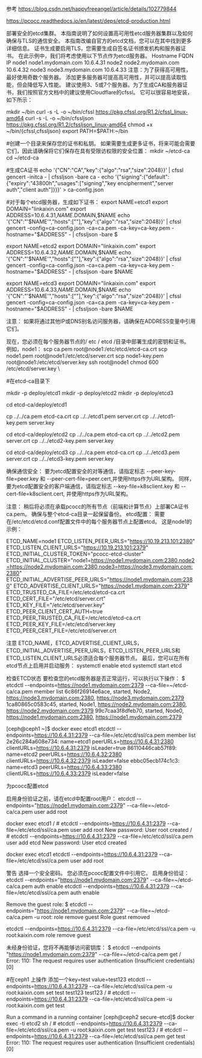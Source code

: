 
参考 https://blog.csdn.net/happyfreeangel/article/details/102779844

https://pcocc.readthedocs.io/en/latest/deps/etcd-production.html

部署安全的etcd集群。
本指南说明了如何设置高可用性etcd服务器集群以及如何确保与TLS的通信安全。 本指南改编自官方的etcd文档，您可以在其中找到更多详细信息。
证书生成要启用TLS，您需要生成自签名证书颁发机构和服务器证书。 在此示例中，我们将考虑使用以下节点作为etcd服务器。
Hostname FQDN IP
node1 node1.mydomain.com 10.6.4.31
node2 node2.mydomain.com 10.6.4.32
node3 node3.mydomain.com 10.6.4.33
注意：为了获得高可用性，最好使用奇数个服务器。 添加更多服务器可提高高可用性，并可以提高读取性能，但会降低写入性能。 建议使用3、5或7个服务器。为了生成CA和服务器证书，我们按照官方文档中的建议使用Cloudflare的cfssl。 它可以很容易地安装，如下所示：

mkdir ~/bin
curl -s -L -o ~/bin/cfssl https://pkg.cfssl.org/R1.2/cfssl_linux-amd64
curl -s -L -o ~/bin/cfssljson https://pkg.cfssl.org/R1.2/cfssljson_linux-amd64
chmod +x ~/bin/{cfssl,cfssljson}
export PATH=$PATH:~/bin

#创建一个目录来保存您的证书和私钥。 如果需要生成更多证书，将来可能会需要它们，因此请确保将它们保存在具有受限访权限的安全位置：
mkdir ~/etcd-ca
cd ~/etcd-ca

#生成CA证书
echo '{"CN":"CA","key":{"algo":"rsa","size":2048}}' | cfssl gencert -initca - | cfssljson -bare ca -
echo '{"signing":{"default":{"expiry":"43800h","usages":["signing","key encipherment","server auth","client auth"]}}}' > ca-config.json


#对于每个etcd服务器，生成如下证书：
export NAME=etcd1
export DOMAIN="linkaixin.com"
export ADDRESS=10.6.4.31,$NAME.$DOMAIN,$NAME
echo '{"CN":"'$NAME'","hosts":[""],"key":{"algo":"rsa","size":2048}}' | cfssl gencert -config=ca-config.json -ca=ca.pem -ca-key=ca-key.pem -hostname="$ADDRESS" - | cfssljson -bare $


export NAME=etcd2
export DOMAIN="linkaixin.com"
export ADDRESS=10.6.4.32,$NAME.$DOMAIN,$NAME
echo '{"CN":"'$NAME'","hosts":[""],"key":{"algo":"rsa","size":2048}}' | cfssl gencert -config=ca-config.json -ca=ca.pem -ca-key=ca-key.pem -hostname="$ADDRESS" - | cfssljson -bare $NAME


export NAME=etcd3
export DOMAIN="linkaixin.com"
export ADDRESS=10.6.4.33,$NAME.$DOMAIN,$NAME
echo '{"CN":"'$NAME'","hosts":[""],"key":{"algo":"rsa","size":2048}}' | cfssl gencert -config=ca-config.json -ca=ca.pem -ca-key=ca-key.pem -hostname="$ADDRESS" - | cfssljson -bare $NAME


注意：
如果将通过其他IP或DNS别名访问服务器，请确保在ADDRESS变量中引用它们。

现在，您必须在每个服务器节点的/ etc / etcd /目录中部署生成的密钥和证书。 例如，node1：
scp ca.pem root@node1:/etc/etcd/etcd-ca.crt
scp node1.pem root@node1:/etc/etcd/server.crt
scp node1-key.pem root@node1:/etc/etcd/server.key
ssh root@node1 chmod 600 /etc/etcd/server.key
\

#在etcd-ca目录下

 mkdir -p deploy/etcd1
 mkdir -p deploy/etcd2
 mkdir -p deploy/etcd3


cd etcd-ca/deploy/etcd1

cp ../../ca.pem etcd-ca.crt
cp ../../etcd1.pem server.crt
cp ../../etcd1-key.pem server.key


cd etcd-ca/deploy/etcd2
cp ../../ca.pem etcd-ca.crt
cp ../../etcd2.pem server.crt
cp ../../etcd2-key.pem server.key


cd etcd-ca/deploy/etcd3
cp ../../ca.pem etcd-ca.crt
cp ../../etcd3.pem server.crt
cp ../../etcd3-key.pem server.key


确保通信安全：
要为etcd配置安全的对等通信，请指定标志 --peer-key-file=peer.key 和 --peer-cert-file=peer.cert,并使用https作为URL架构。
同样，要为etcd配置安全的客户端通信，请指定标志 --key-file=k8sclient.key 和 --cert-file=k8sclient.cert, 并使用https作为URL架构。


注意：
稍后将必须在承载pcocc的所有节点（前端和计算节点）上部署CA证书ca.pem。 确保与整个etcd-ca目录一起保留备份。
etcd配置：
需要在/etc/etcd/etcd.conf配置文件中的每个服务器节点上配置etcd。 这是node1的示例：

ETCD_NAME=node1
ETCD_LISTEN_PEER_URLS="https://10.19.213.101:2380"
ETCD_LISTEN_CLIENT_URLS="https://10.19.213.101:2379"
ETCD_INITIAL_CLUSTER_TOKEN="pcocc-etcd-cluster"
ETCD_INITIAL_CLUSTER="node1=https://node1.mydomain.com:2380,node2=https://node2.mydomain.com:2380,node3=https://node3.mydomain.com:2380"
ETCD_INITIAL_ADVERTISE_PEER_URLS="https://node1.mydomain.com:2380"
ETCD_ADVERTISE_CLIENT_URLS="https://node1.mydomain.com:2379"
ETCD_TRUSTED_CA_FILE=/etc/etcd/etcd-ca.crt
ETCD_CERT_FILE="/etc/etcd/server.crt"
ETCD_KEY_FILE="/etc/etcd/server.key"
ETCD_PEER_CLIENT_CERT_AUTH=true
ETCD_PEER_TRUSTED_CA_FILE=/etc/etcd/etcd-ca.crt
ETCD_PEER_KEY_FILE=/etc/etcd/server.key
ETCD_PEER_CERT_FILE=/etc/etcd/server.crt


注意
ETCD_NAME，ETCD_ADVERTISE_CLIENT_URLS，ETCD_INITIAL_ADVERTISE_PEER_URLS，ETCD_LISTEN_PEER_URLS和ETCD_LISTEN_CLIENT_URLS必须适合每个服务器节点。
最后，您可以在所有etcd节点上启用并启动服务：
systemctl enable etcd
systemctl start etcd



检查ETCD状态
要检查您的etcd服务器是否正常运行，可以执行以下操作：
$ etcdctl --endpoints=https://node1.mydomain.com:2379 --ca-file=~/etcd-ca/ca.pem member list
6c86f26914e6ace, started, Node2, https://node3.mydomain.com:2380, https://node3.mydomain.com:2379
1ca80865c0583c45, started, Node1, https://node2.mydomain.com:2380, https://node2.mydomain.com:2379
99c7caa3f8dfeb70, started, Node0, https://node1.mydomain.com:2380, https://node1.mydomain.com:2379

[ceph@ceph1 ~]$ docker exec etcd1 etcdctl --endpoints=https://10.6.4.31:2379 --ca-file=/etc/etcd/ssl/ca.pem member list
2e26c284a608e734: name=etcd1 peerURLs=https://10.6.4.31:2380 clientURLs=https://10.6.4.31:2379 isLeader=true
86110446cab57f89: name=etcd2 peerURLs=https://10.6.4.32:2380 clientURLs=https://10.6.4.32:2379 isLeader=false
ebbc05ecb174c1c3: name=etcd3 peerURLs=https://10.6.4.33:2380 clientURLs=https://10.6.4.33:2379 isLeader=false



为pcocc配置etcd

启用身份验证之前，请在etcd中配置root用户：
etcdctl --endpoints="https://node1.mydomain.com:2379" --ca-file=~/etcd-ca/ca.pem  user add root

docker exec etcd1
/ #  etcdctl --endpoints=https://10.6.4.31:2379 --ca-file=/etc/etcd/ssl/ca.pem  user add root
New password:
User root created
/ #  etcdctl --endpoints=https://10.6.4.31:2379 --ca-file=/etc/etcd/ssl/ca.pem  user add etcd
New password:
User etcd created

docker exec etcd1 etcdctl --endpoints=https://10.6.4.31:2379 --ca-file=/etc/etcd/ssl/ca.pem  user add root


警告
选择一个安全密码。 您必须在pcocc配置文件中引用它。
启用身份验证：
etcdctl --endpoints="https://node1.mydomain.com:2379" --ca-file=~/etcd-ca/ca.pem auth enable
etcdctl --endpoints=https://10.6.4.31:2379 --ca-file=/etc/etcd/ssl/ca.pem auth enable



Remove the guest role:
$ etcdctl --endpoints="https://node1.mydomain.com:2379" --ca-file=~/etcd-ca/ca.pem -u root:<password> role remove guest
Role guest removed

etcdctl --endpoints=https://10.6.4.31:2379 --ca-file=/etc/etcd/ssl/ca.pem -u root:kaixin.com role remove guest


未经身份验证，您将不再能够访问密钥库：
$ etcdctl --endpoints "https://node1.mydomain.com:2379" --ca-file=~/etcd-ca/ca.pem  get /
Error:  110: The request requires user authentication (Insufficient credentials) [0]


#在ceph1 上操作 添加一个key=test value=test123
etcdctl --endpoints=https://10.6.4.31:2379 --ca-file=/etc/etcd/ssl/ca.pem -u root:kaixin.com set test test123
test123
/ # etcdctl --endpoints=https://10.6.4.31:2379 --ca-file=/etc/etcd/ssl/ca.pem -u root:kaixin.com get test

Run a command in a running container
[ceph@ceph2 secure-etcd]$ docker exec -ti etcd2 sh
/ # etcdctl --endpoints=https://10.6.4.31:2379 --ca-file=/etc/etcd/ssl/ca.pem -u root:kaixin.com get test
test123
/ # etcdctl --endpoints=https://10.6.4.31:2379 --ca-file=/etc/etcd/ssl/ca.pem  get test
Error:  110: The request requires user authentication (Insufficient credentials) [0]